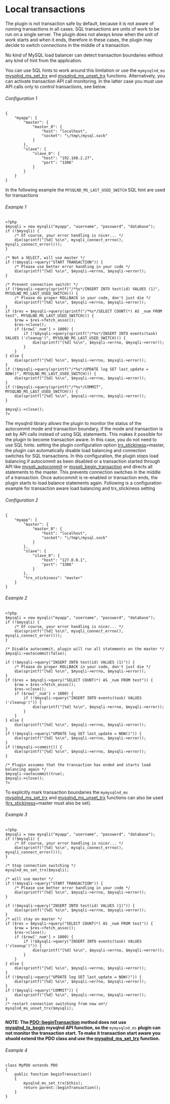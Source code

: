 # Local transactions
The plugin is not transaction safe by default, because it is not aware of running transactions in all cases. SQL transactions are units of work to be run on a single server. The plugin does not always know when the unit of work starts and when it ends, therefore in these cases, the plugin may decide to switch connections in the middle of a transaction.

No kind of MySQL load balancer can detect transaction boundaries without any kind of hint from the application.

You can use SQL hints to work around this limitation or use the `mymysqlnd_ms` [mysqlnd_ms_set_trx](REF:../MYSQLND_MS-FUNCTIONS/) and [mysqlnd_ms_unset_trx](REF:../MYSQLND_MS-FUNCTIONS/) functions. Alternatively, you can activate transaction API call monitoring. In the latter case you must use API calls only to control transactions, see below.

###### Configuration 1
```
{
    "myapp": {
        "master": {
            "master_0": {
                "host": "localhost",
                "socket": "\/tmp\/mysql.sock"
            }
        },
        "slave": {
            "slave_0": {
                "host": "192.168.2.27",
                "port": "3306"
            }
        }
    }
}
```
In the following example the `MYSQLND_MS_LAST_USED_SWITCH` SQL hint are used for transactions
###### Example 1
```
<?php
$mysqli = new mysqli("myapp", "username", "password", "database");
if (!$mysqli) {
    /* Of course, your error handling is nicer... */
    die(sprintf("[%d] %s\n", mysqli_connect_errno(), mysqli_connect_error()));
}

/* Not a SELECT, will use master */
if (!$mysqli->query("START TRANSACTION")) {
    /* Please use better error handling in your code */
    die(sprintf("[%d] %s\n", $mysqli->errno, $mysqli->error));
}

/* Prevent connection switch! */
if (!$mysqli->query(sprintf("/*%s*/INSERT INTO test(id) VALUES (1)", MYSQLND_MS_LAST_USED_SWITCH))) {
    /* Please do proper ROLLBACK in your code, don't just die */
    die(sprintf("[%d] %s\n", $mysqli->errno, $mysqli->error));
}
if ($res = $mysqli->query(sprintf("/*%s*/SELECT COUNT(*) AS _num FROM test", MYSQLND_MS_LAST_USED_SWITCH))) {
    $row = $res->fetch_assoc();
    $res->close();
    if ($row['_num'] > 1000) {
        if (!$mysqli->query(sprintf("/*%s*/INSERT INTO events(task) VALUES ('cleanup')", MYSQLND_MS_LAST_USED_SWITCH))) {
            die(sprintf("[%d] %s\n", $mysqli->errno, $mysqli->error));
        }
    }
} else {
    die(sprintf("[%d] %s\n", $mysqli->errno, $mysqli->error));
}
if (!$mysqli->query(sprintf("/*%s*/UPDATE log SET last_update = NOW()", MYSQLND_MS_LAST_USED_SWITCH))) {
    die(sprintf("[%d] %s\n", $mysqli->errno, $mysqli->error));
}
if (!$mysqli->query(sprintf("/*%s*/COMMIT", MYSQLND_MS_LAST_USED_SWITCH))) {
    die(sprintf("[%d] %s\n", $mysqli->errno, $mysqli->error));
}

$mysqli->close();
?>
```

The mysqlnd library allows the plugin to monitor the status of the autocommit mode and transaction boundary, if the mode and transaction is set by API calls instead of using SQL statements. This makes it possible for the plugin to become transaction aware. In this case, you do not need to use SQL hints. setting the plugin configuration option [trx_stickiness](REFA:../PLUGIN-CONFIGURATION-FILE.md)=master, the plugin can automatically disable load balancing and connection switches for SQL transactions. In this configuration, the plugin stops load balancing if autocommit as been disabled or a transaction started through API like [mysqli_autocommit](http://php.net/manual/en/mysqli.autocommit.php) or [mysqli_begin_transaction](http://php.net/manual/en/mysqli.begin-transaction.php) and directs all statements to the master. This prevents connection switches in the middle of a transaction. Once autocommit is re-enabled or transaction ends, the plugin starts to load balance statements again. Following is a configuration example for transaction aware load balancing and trx_stickiness setting
###### Configuration 2
```
{
    "myapp": {
        "master": {
            "master_0": {
                "host": "localhost",
                "socket": "\/tmp\/mysql.sock"
            }
        },
        "slave": {
            "slave_0": {
                "host": "127.0.0.1",
                "port": "3306"
            }
        },
        "trx_stickiness": "master"
    }
}
```
###### Example 2
```
<?php
$mysqli = new mysqli("myapp", "username", "password", "database");
if (!$mysqli) {
    /* Of course, your error handling is nicer... */
    die(sprintf("[%d] %s\n", mysqli_connect_errno(), mysqli_connect_error()));
}

/* Disable autocommit, plugin will run all statements on the master */
$mysqli->autocommit(false);

if (!$mysqli->query("INSERT INTO test(id) VALUES (1)")) {
    /* Please do proper ROLLBACK in your code, don't just die */
    die(sprintf("[%d] %s\n", $mysqli->errno, $mysqli->error));
}
if ($res = $mysqli->query("SELECT COUNT(*) AS _num FROM test")) {
    $row = $res->fetch_assoc();
    $res->close();
    if ($row['_num'] > 1000) {
        if (!$mysqli->query("INSERT INTO events(task) VALUES ('cleanup')")) {
            die(sprintf("[%d] %s\n", $mysqli->errno, $mysqli->error));
        }
    }
} else {
    die(sprintf("[%d] %s\n", $mysqli->errno, $mysqli->error));
}
if (!$mysqli->query("UPDATE log SET last_update = NOW()")) {
    die(sprintf("[%d] %s\n", $mysqli->errno, $mysqli->error));
}
if (!$mysqli->commit()) {
    die(sprintf("[%d] %s\n", $mysqli->errno, $mysqli->error));
}

/* Plugin assumes that the transaction has ended and starts load balancing again */
$mysqli->autocommit(true);
$mysqli->close();
?>
```
To explicitly mark transaction boundaries the `mymysqlnd_ms` [mysqlnd_ms_set_trx](REF:../MYSQLND_MS-FUNCTIONS/) and [mysqlnd_ms_unset_trx](REF:../MYSQLND_MS-FUNCTIONS/) functions can also be used ([trx_stickiness](REFA:../PLUGIN-CONFIGURATION-FILE.md)=master must also be set).
###### Example 3
```
<?php
$mysqli = new mysqli("myapp", "username", "password", "database");
if (!$mysqli) {
    /* Of course, your error handling is nicer... */
    die(sprintf("[%d] %s\n", mysqli_connect_errno(), mysqli_connect_error()));
}

/* Stop connection switching */
mysqlnd_ms_set_trx($mysqli);

/* will use master */
if (!$mysqli->query("START TRANSACTION")) {
    /* Please use better error handling in your code */
    die(sprintf("[%d] %s\n", $mysqli->errno, $mysqli->error));
}

if (!$mysqli->query("INSERT INTO test(id) VALUES (1)")) {
    die(sprintf("[%d] %s\n", $mysqli->errno, $mysqli->error));
}
/* will stay on master */
if ($res = $mysqli->query("SELECT COUNT(*) AS _num FROM test")) {
    $row = $res->fetch_assoc();
    $res->close();
    if ($row['_num'] > 1000) {
        if (!$mysqli->query("INSERT INTO events(task) VALUES ('cleanup')")) {
            die(sprintf("[%d] %s\n", $mysqli->errno, $mysqli->error));
        }
    }
} else {
    die(sprintf("[%d] %s\n", $mysqli->errno, $mysqli->error));
}
if (!$mysqli->query("UPDATE log SET last_update = NOW()")) {
    die(sprintf("[%d] %s\n", $mysqli->errno, $mysqli->error));
}
if (!$mysqli->query("COMMIT")) {
    die(sprintf("[%d] %s\n", $mysqli->errno, $mysqli->error));
}
/* restart connection switching from now on*/
mysqlnd_ms_unset_trx($mysqli);


```
>
**NOTE: The [PDO::beginTransaction](http://php.net/manual/en/pdo.begintransaction.php) method does not use [mysqlnd_tx_begin](http://php.net/manual/en/mysqlnd.plugin.api.php) mysqlnd API function, so the** `mymysqlnd_ms` **plugin can not monitor the transaction start. To make it transaction start aware you shuold extend the PDO class and use the [mysqlnd_ms_set_trx](REF:../MYSQLND_MS-FUNCTIONS/) function.**
>
###### Example 4
```
class MyPDO extends PDO
{
    public function beginTransaction()
    {
        mysqlnd_ms_set_trx($this);
        return parent::beginTransaction();
    }
}
```

  


